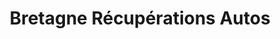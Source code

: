 ---
title: "Bretagne Récupérations Autos"
url: /elven/bretagne-recuperations-autos/
shop: Autoteile
---
